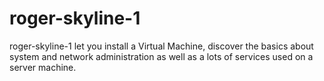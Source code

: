 # roger-skyline-1
roger-skyline-1 let you install a Virtual Machine, discover the basics about system and network administration as well as a lots of services used on a server machine.
